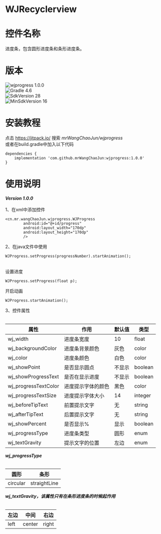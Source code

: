 # WJRecyclerview


控件名称
=======
进度条，包含圆形进度条和条形进度条。 

版本
===

![wjprogress 1.0.0](https://img.shields.io/badge/wjprogress-1.0.0-yellow)
<br/>
![Gradle 4.6](https://img.shields.io/badge/Gradle-4.6-yellow)
<br/>
![SdkVersion 28](https://img.shields.io/badge/SdkVersion-28-yellow)
<br/>
![MinSdkVersion 16](https://img.shields.io/badge/MinSdkVersion-16-yellow)

安装教程
=======
点击 <https://jitpack.io/> 搜索 *mrWangChaoJun/wjprogress*  
或者在build.gradle中加入以下代码  
```
dependencies {  
    implementation 'com.github.mrWangChaoJun:wjprogress:1.0.0'  
}
```
使用说明
=======
***Version 1.0.0***
<br/>
<br/>
1、在xml中添加控件

```
<cn.mr.wangChaoJun.wjprogress.WJProgress
        android:id="@+id/progress"
        android:layout_width="170dp"
        android:layout_height="170dp"
        />
```

2、在java文件中使用

```
WJProgress.setProgress(progressNumber).startAnimation();
```

<br/>
设置进度

```
WJProgress.setProgress(float p);
```
开启动画

```
WJProgress.startAnimation();
```
3、控件属性
<br/>
<br/>

 | 属性 | 作用 | 默认值 | 类型 |
 | ----- | ----- | ----- | ----- |
 | wj_width | 进度条宽度 | 10 | float |
 | wj_backgroundColor | 进度条背景颜色 | 灰色 | color|
 | wj_color | 进度条颜色 | 白色 | color|
 | wj_showPoint | 是否显示圆点 | 不显示 | boolean|
 | wj_showProgressText | 是否在显示进度 | 不显示 | boolean|
 | wj_progressTextColor | 进度提示字体的颜色 | 黑色 | color|
 | wj_progressTextSize | 进度提示字体大小 | 14 | integer|
 | wj_beforeTipText | 前置提示文字 | 无 | string|
 | wj_afterTipText | 后置提示文字 | 无 | string|
 | wj_showPercent | 是否显示% | 显示 | boolean|
 | wj_progressType | 进度条类型 | 圆形 | enum |
 | wj_textGravity | 提示文字的位置 | 左边 | enum |
 
 ***wj_progressType***
 <br/>
 <br/>
 
 | 圆形 | 条形 |
 | ----- | ----- |
 | circular | straightLine |
 
 ***wj_textGravity，该属性只有在条形进度条的时候起作用***
 <br/>
 <br/>
 
 | 左边 | 中间 | 右边 |
 | --- | --- | --- |
 | left | center | right |
